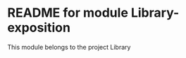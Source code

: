 
README for module Library-exposition
===============================

This module belongs to the project Library